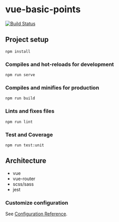 # vue-basic-points

[![Build Status](https://travis-ci.com/barnett617/vue-basic-points.svg?branch=main)](https://travis-ci.com/barnett617/vue-basic-points)

## Project setup
```
npm install
```

### Compiles and hot-reloads for development
```
npm run serve
```

### Compiles and minifies for production
```
npm run build
```

### Lints and fixes files
```
npm run lint
```

### Test and Coverage
```
npm run test:unit
```

## Architecture

- vue
- vue-router
- scss/sass
- jest

### Customize configuration
See [Configuration Reference](https://cli.vuejs.org/config/).
